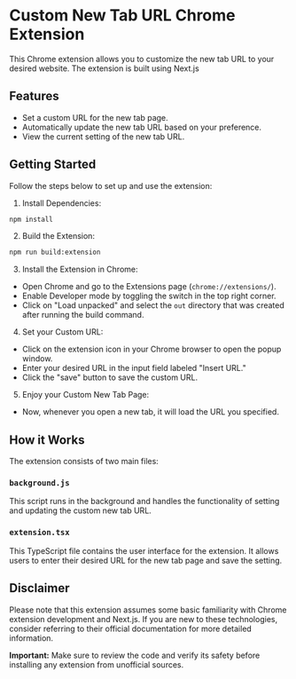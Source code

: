 # Custom New Tab URL Chrome Extension

This Chrome extension allows you to customize the new tab URL to your desired website. The extension is built using Next.js

## Features
- Set a custom URL for the new tab page.
- Automatically update the new tab URL based on your preference.
- View the current setting of the new tab URL.

## Getting Started
Follow the steps below to set up and use the extension:

1. Install Dependencies:
```bash
npm install
```

2. Build the Extension:
```bash
npm run build:extension
``` 

3. Install the Extension in Chrome:
- Open Chrome and go to the Extensions page (`chrome://extensions/`).
- Enable Developer mode by toggling the switch in the top right corner.
- Click on "Load unpacked" and select the `out` directory that was created after running the build command.

4. Set your Custom URL:
- Click on the extension icon in your Chrome browser to open the popup window.
- Enter your desired URL in the input field labeled "Insert URL."
- Click the "save" button to save the custom URL.

5. Enjoy your Custom New Tab Page:
- Now, whenever you open a new tab, it will load the URL you specified.

## How it Works
The extension consists of two main files:

### `background.js`
This script runs in the background and handles the functionality of setting and updating the custom new tab URL.

### `extension.tsx`
This TypeScript file contains the user interface for the extension. It allows users to enter their desired URL for the new tab page and save the setting.

## Disclaimer
Please note that this extension assumes some basic familiarity with Chrome extension development and Next.js. If you are new to these technologies, consider referring to their official documentation for more detailed information.

**Important:** Make sure to review the code and verify its safety before installing any extension from unofficial sources.
